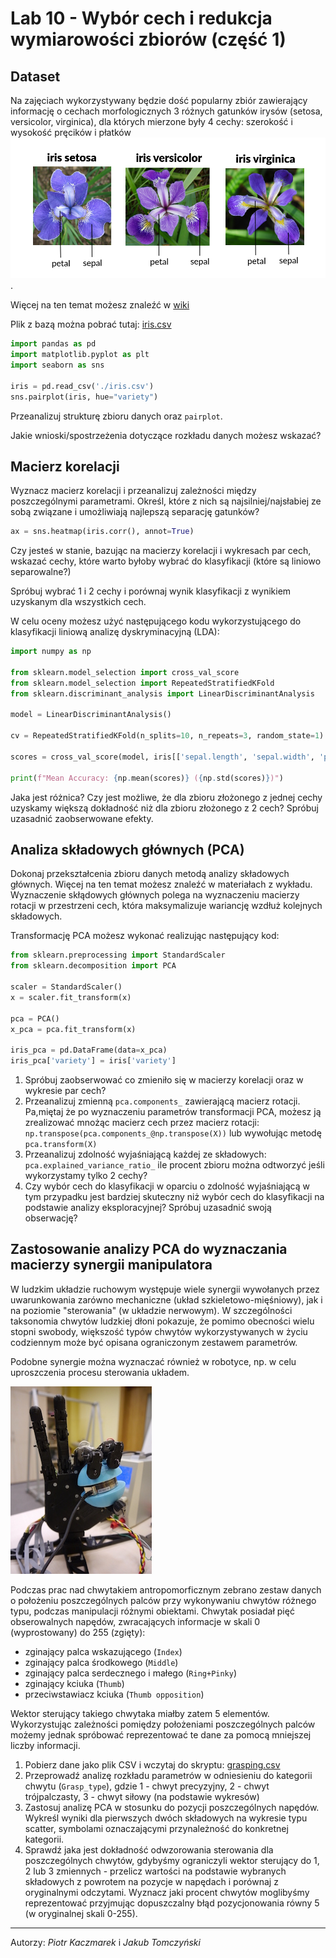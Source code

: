 # Lab 10 - Wybór cech i redukcja wymiarowości zbiorów (część 1)

## Dataset

Na zajęciach wykorzystywany będzie dość popularny zbiór zawierający informację o cechach morfologicznych 3 różnych gatunków irysów (setosa, versicolor, virginica), dla których mierzone były 4 cechy: szerokość i wysokość pręcików i płatków ![obraz](../src/_images/lab_10/iris.png).

Więcej na ten temat możesz znaleźć w [wiki](https://en.wikipedia.org/wiki/Iris_flower_data_set)

Plik z bazą można pobrać tutaj: [iris.csv](../src/_resources/lab_10/iris.csv)

```python
import pandas as pd
import matplotlib.pyplot as plt
import seaborn as sns

iris = pd.read_csv('./iris.csv')
sns.pairplot(iris, hue="variety")
```

Przeanalizuj strukturę zbioru danych oraz `pairplot`.

Jakie wnioski/spostrzeżenia dotyczące rozkładu danych możesz wskazać?

## Macierz korelacji

Wyznacz macierz korelacji i przeanalizuj zależności między poszczególnymi parametrami. Określ, które z nich są najsilniej/najsłabiej ze sobą związane i umożliwiają najlepszą separację gatunków?

```python
ax = sns.heatmap(iris.corr(), annot=True)
```

Czy jesteś w stanie, bazując na macierzy korelacji i wykresach par cech, wskazać cechy, które warto byłoby wybrać do klasyfikacji (które są liniowo separowalne?)

Spróbuj wybrać 1 i 2 cechy i porównaj wynik klasyfikacji z wynikiem uzyskanym dla wszystkich cech.

W celu oceny możesz użyć następującego kodu wykorzystującego do klasyfikacji liniową analizę dyskryminacyjną (LDA):
```python
import numpy as np

from sklearn.model_selection import cross_val_score
from sklearn.model_selection import RepeatedStratifiedKFold
from sklearn.discriminant_analysis import LinearDiscriminantAnalysis

model = LinearDiscriminantAnalysis()

cv = RepeatedStratifiedKFold(n_splits=10, n_repeats=3, random_state=1)

scores = cross_val_score(model, iris[['sepal.length', 'sepal.width', 'petal.length', 'petal.width']], iris['variety'], scoring='accuracy', cv=cv, n_jobs=-1)

print(f"Mean Accuracy: {np.mean(scores)} ({np.std(scores)})")
```
Jaka jest różnica? Czy jest możliwe, że dla zbioru złożonego z jednej cechy uzyskamy większą dokładność niż dla zbioru złożonego z 2 cech? Spróbuj uzasadnić zaobserwowane efekty.


## Analiza składowych głównych (PCA)

Dokonaj przekształcenia zbioru danych metodą analizy składowych głównych. Więcej na ten temat możesz znaleźć w materiałach z wykładu.
Wyznaczenie skłądowych głównych polega na wyznaczeniu macierzy rotacji w przestrzeni cech, która maksymalizuje wariancję wzdłuż kolejnych składowych.

Transformację PCA możesz wykonać realizując następujący kod:

```python
from sklearn.preprocessing import StandardScaler
from sklearn.decomposition import PCA

scaler = StandardScaler()
x = scaler.fit_transform(x)

pca = PCA()
x_pca = pca.fit_transform(x)

iris_pca = pd.DataFrame(data=x_pca)
iris_pca['variety'] = iris['variety']
```

1. Spróbuj zaobserwować co zmieniło się w macierzy korelacji oraz w wykresie par cech?
2. Przeanalizuj zmienną `pca.components_` zawierającą macierz rotacji. Pa,miętaj że po wyznaczeniu parametrów transformacji PCA, możesz ją zrealizować mnożąc macierz cech przez macierz rotacji: `np.transpose(pca.components_@np.transpose(X))` lub wywołując metodę `pca.transform(X)`
3. Przeanalizuj zdolność wyjaśniającą każdej ze składowych: `pca.explained_variance_ratio_` ile procent zbioru można odtworzyć jeśli wykorzystamy tylko 2 cechy?
4. Czy wybór cech do klasyfikacji w oparciu o zdolność wyjaśniającą w tym przypadku jest bardziej skuteczny niż wybór cech do klasyfikacji na podstawie analizy eksploracyjnej? Spróbuj uzasadnić swoją obserwację?

## Zastosowanie analizy PCA do wyznaczania macierzy synergii manipulatora

W ludzkim układzie ruchowym występuje wiele synergii wywołanych przez uwarunkowania zarówno mechaniczne (układ szkieletowo-mięśniowy), jak i na poziomie "sterowania" (w układzie nerwowym). W szczególności taksonomia chwytów ludzkiej dłoni pokazuje, że pomimo obecności wielu stopni swobody, większość typów chwytów wykorzystywanych w życiu codziennym może być opisana ograniczonym zestawem parametrów.

Podobne synergie można wyznaczać również w robotyce, np. w celu uproszczenia procesu sterowania układem.

[![pazdzierz](../src/_images/lab_10/pazdzierz_thumb.jpg)](../src/_images/lab_10/pazdzierz.jpg)

Podczas prac nad chwytakiem antropomorficznym zebrano zestaw danych o położeniu poszczególnych palców przy wykonywaniu chwytów różnego typu, podczas manipulacji różnymi obiektami. Chwytak posiadał pięć obserowalnych napędów, zwracających informacje w skali 0 (wyprostowany) do 255 (zgięty):

* zginający palca wskazującego (`Index`)
* zginający palca środkowego (`Middle`)
* zginający palca serdecznego i małego (`Ring+Pinky`)
* zginający kciuka (`Thumb`)
* przeciwstawiacz kciuka (`Thumb opposition`)

Wektor sterujący takiego chwytaka miałby zatem 5 elementów. Wykorzystując zależności pomiędzy położeniami poszczególnych palców możemy jednak spróbować reprezentować te dane za pomocą mniejszej liczby informacji.

1. Pobierz dane jako plik CSV i wczytaj do skryptu: [grasping.csv](../src/_resources/lab_10/grasping.csv)
2. Przeprowadź analizę rozkładu parametrów w odniesieniu do kategorii chwytu (`Grasp_type`), gdzie 1 - chwyt precyzyjny, 2 - chwyt trójpalczasty, 3 - chwyt siłowy (na podstawie wykresów)
3. Zastosuj analizę PCA w stosunku do pozycji poszczególnych napędów. Wykreśl wyniki dla pierwszych dwóch składowych na wykresie typu scatter, symbolami oznaczającymi przynależność do konkretnej kategorii.
4. Sprawdź jaka jest dokładność odwzorowania sterowania dla poszczególnych chwytów, gdybyśmy ograniczyli wektor sterujący do 1, 2 lub 3 zmiennych - przelicz wartości na podstawie wybranych składowych z powrotem na pozycje w napędach i porównaj z oryginalnymi odczytami. Wyznacz jaki procent chwytów moglibyśmy reprezentować przyjmując dopuszczalny błąd pozycjonowania równy 5 (w oryginalnej skali 0-255).

---
Autorzy: *Piotr Kaczmarek*  i *Jakub Tomczyński*
